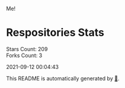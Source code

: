 Me!

# Respositories Stats
Stars Count: 209  
Forks Count: 3

2021-09-12 00:04:43  

This README is automatically generated by [🐰](https://github.com/rnitta/rnitta).
